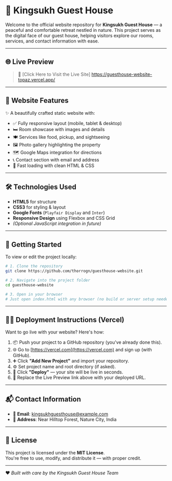 # 🏡 Kingsukh Guest House

Welcome to the official website repository for **Kingsukh Guest House** — a peaceful and comfortable retreat nestled in nature. This project serves as the digital face of our guest house, helping visitors explore our rooms, services, and contact information with ease.

---

## 🌐 Live Preview

> 🔗 [Click Here to Visit the Live Site] https://guesthouse-website-topaz.vercel.app/  


---

## 📸 Website Features

✨ A beautifully crafted static website with:

- ✅ Fully responsive layout (mobile, tablet & desktop)
- 🛏️ Room showcase with images and details
- 🍽️ Services like food, pickup, and sightseeing
- 🖼️ Photo gallery highlighting the property
- 🗺️ Google Maps integration for directions
- 📞 Contact section with email and address
- 💨 Fast loading with clean HTML & CSS

---

## 🛠️ Technologies Used

- **HTML5** for structure
- **CSS3** for styling & layout
- **Google Fonts** (`Playfair Display` and `Inter`)
- **Responsive Design** using Flexbox and CSS Grid
- *(Optional JavaScript integration in future)*

---

## 🚀 Getting Started

To view or edit the project locally:

```bash
# 1. Clone the repository
git clone https://github.com/thorrogn/guesthouse-website.git

# 2. Navigate into the project folder
cd guesthouse-website

# 3. Open in your browser
# Just open index.html with any browser (no build or server setup needed)
```

---

## 🧑‍💻 Deployment Instructions (Vercel)

Want to go live with your website? Here's how:

1. 📦 Push your project to a GitHub repository (you've already done this).
2. 🌐 Go to [https://vercel.com](https://vercel.com) and sign up (with GitHub).
3. ➕ Click **"Add New Project"** and import your repository.
4. ⚙️ Set project name and root directory (if asked).
5. 🚀 Click **"Deploy"** — your site will be live in seconds.
6. 📍 Replace the Live Preview link above with your deployed URL.

---

## 📬 Contact Information

- 📧 **Email**: kingsukhguesthouse@example.com  
- 📍 **Address**: Near Hilltop Forest, Nature City, India

---

## 📜 License

This project is licensed under the **MIT License**.  
You're free to use, modify, and distribute it — with proper credit.

---

❤️ *Built with care by the Kingsukh Guest House Team*
